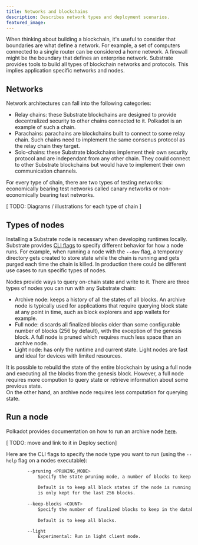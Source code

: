 ```yaml
---
title: Networks and blockchains
description: Describes network types and deployment scenarios.
featured_image:
---
```


When thinking about building a blockchain, it's useful to consider that boundaries are what define a network.
For example, a set of computers connected to a single router can be considered a home network.
A firewall might be the boundary that defines an enterprise network.
Substrate provides tools to build all types of blockchain networks and protocols. 
This implies application specific networks and nodes.

## Networks 

Network architectures can fall into the following categories:

- Relay chains: these Substrate blockchains are designed to provide decentralized security to other chains connected to it. 
Polkadot is an example of such a chain.
- Parachains: parachains are blockchains built to connect to some relay chain. Such chains need to implement the same consenus protocol as the relay chain they target.
- Solo-chains: these Substrate blockchains implement their own security protocol and are independant from any other chain.
They could connect to other Substrate blockchains but would have to implement their own communication channels.

For every type of chain, there are two types of testing networks: economically bearing test networks called canary networks or non-economically bearing test networks.

[ TODO: Diagrams / illustrations for each type of chain ]

## Types of nodes

Installing a Substrate node is necessary when developing runtimes locally.
Substrate provides [CLI flags](/todo) to specify different behavior for how a node runs. 
For example, when running a node with the `--dev` flag, a temporary directory gets created to store state while the chain is running and gets purged each time the chain is killed. 
In production there could be different use cases to run specific types of nodes.

Nodes provide ways to query on-chain state and write to it.
There are three types of nodes you can run with any Substrate chain:

- Archive node: keeps a history of all the states of all blocks. An archive node is typically used for applications that require querying block state at any point in time, such as block explorers and app wallets for example.
- Full node: discards all finalized blocks older than some configurable number of blocks (256 by default), with the exception of the genesis block. A full node is pruned which requires much less space than an archive node.
- Light node: has only the runtime and current state. Light nodes are fast and ideal for devices with limited resources.

It is possible to rebuild the state of the entire blockchain by using a full node and executing all the blocks from the genesis block. 
However, a full node requires more compution to query state or retrieve information about some previous state.  
On the other hand, an archive node requires less computation for querying state.

## Run a node

Polkadot provides documentation on how to run an archive node [here](https://wiki.polkadot.network/docs/maintain-sync#running-an-archive-node). 

[ TODO: move and link to it in Deploy section]

Here are the CLI flags to specify the node type you want to run (using the `--help` flag on a nodes executable):

```bash
        --pruning <PRUNING_MODE>
            Specify the state pruning mode, a number of blocks to keep or 'archive'.
            
            Default is to keep all block states if the node is running as a validator (i.e. 'archive'), otherwise state
            is only kept for the last 256 blocks.
        
        --keep-blocks <COUNT>
            Specify the number of finalized blocks to keep in the database.
            
            Default is to keep all blocks.

        --light                            
            Experimental: Run in light client mode.
```

